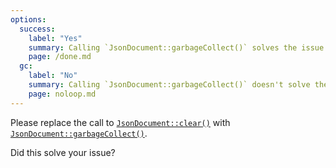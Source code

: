 ```yaml
---
options:
  success:
    label: "Yes"
    summary: Calling `JsonDocument::garbageCollect()` solves the issue
    page: /done.md
  gc:
    label: "No"
    summary: Calling `JsonDocument::garbageCollect()` doesn't solve the issue
    page: noloop.md
---
```


Please replace the call to [`JsonDocument::clear()`](/v7/api/jsondocument/clear/) with [`JsonDocument::garbageCollect()`](/v7/api/jsondocument/garbagecollect/).

Did this solve your issue?
